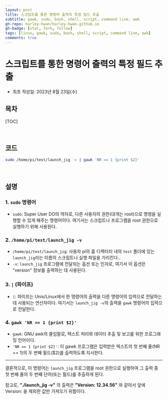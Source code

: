 ```yaml
---
layout: post
title: 스크립트를 통한 명령어 출력의 특정 필드 추출
subtitle: gawk, sudo, bash, shell, script, command line, awk
gh-repo: harley-hwan/harley-hwan.github.io
gh-badge: [star, fork, follow]
tags: [linux, gawk, sudo, bash, shell, script, command line, awk]
comments: true
---
```


# 스크립트를 통한 명령어 출력의 특정 필드 추출

- 최초 작성일: 2023년 8월 23일(수)

## 목차

[TOC]

<br/>

## 코드

```bash
sudo /home/pi/test/launch_jig -v | gawk 'NR == 1 {print $2}'
```

<br/>

## 설명

### **1. `sudo` 명령어**
- `sudo`: Super User DO의 약자로, 다른 사용자의 권한(대개는 root)으로 명령을 실행할 수 있게 해주는 명령어이다. 여기서는 스크립트나 프로그램을 root 권한으로 실행하기 위해 사용된다.

### **2. `/home/pi/test/launch_jig -v`**
- `/home/pi/test/launch_jig`: 사용자 pi의 홈 디렉터리 내의 `test` 폴더에 있는 `launch_jig`라는 이름의 스크립트나 실행 파일을 가리킨다..
- `-v`: `launch_jig` 프로그램에 전달되는 옵션 또는 인자로, 여기서 이 옵션은 "version" 정보를 출력하는 데 사용된다.

### **3. `|` (파이프)**
- `|`: 파이프는 Unix/Linux에서 한 명령어의 출력을 다른 명령어의 입력으로 전달하는 데 사용되는 연산자이다. 여기서는 `launch_jig -v`의 출력을 `gawk` 명령어의 입력으로 전달한다.

### **4. `gawk 'NR == 1 {print $2}'`**
- `gawk`: GNU awk의 줄임말로, 텍스트 처리와 데이터 추출 및 보고를 위한 프로그래밍 언어이다.
- `'NR == 1 {print $2}'`: 이 gawk 프로그램은 입력받은 텍스트의 첫 번째 줄(NR == 1)의 두 번째 필드($2)를 출력하도록 지시한다.

---

결론적으로, 이 명령어는 `launch_jig` 프로그램을 root 권한으로 실행하여 그 출력 중 첫 번째 줄의 두 번째 단어(또는 필드)를 추출하게 된다.

참고로, __"./launch_jig -v"__ 의 출력은 __"Version: 12.34.56"__ 와 같아서 앞에 Version: 을 제외한 값만 가져오기 위함이다.
